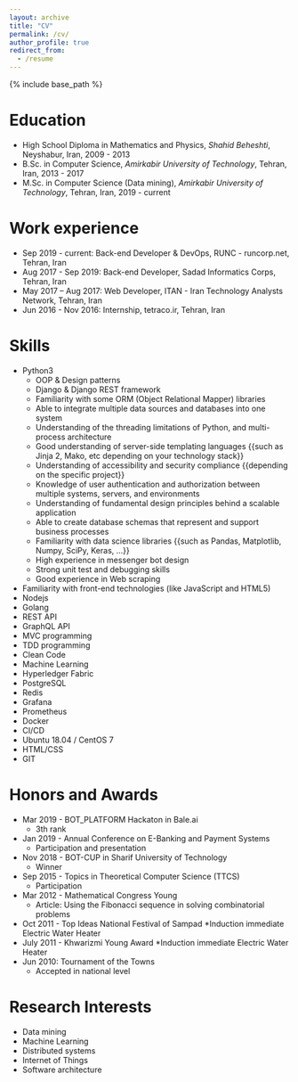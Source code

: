 ```yaml
---
layout: archive
title: "CV"
permalink: /cv/
author_profile: true
redirect_from:
  - /resume
---
```


{% include base_path %}

Education
======
* High School Diploma in Mathematics and Physics, *Shahid Beheshti*, Neyshabur, Iran, 2009 - 2013 
* B.Sc. in Computer Science, *Amirkabir University of Technology*, Tehran, Iran, 2013 - 2017
* M.Sc. in Computer Science (Data mining), *Amirkabir University of Technology*, Tehran, Iran, 2019 - current

Work experience
======
* Sep 2019 - current: Back-end Developer & DevOps, RUNC - runcorp.net, Tehran, Iran
* Aug 2017 - Sep 2019: Back-end Developer, Sadad Informatics Corps, Tehran, Iran
* May 2017 – Aug 2017: Web Developer, ITAN - Iran Technology Analysts Network, Tehran, Iran
* Jun 2016 - Nov 2016: Internship, tetraco.ir, Tehran, Iran
  
Skills
======
* Python3
  * OOP & Design patterns
  * Django & Django REST framework
  * Familiarity with some ORM (Object Relational Mapper) libraries
  * Able to integrate multiple data sources and databases into one system
  * Understanding of the threading limitations of Python, and multi-process architecture
  * Good understanding of server-side templating languages {{such as Jinja 2, Mako, etc depending on your technology stack}}
  * Understanding of accessibility and security compliance {{depending on the specific project}}
  * Knowledge of user authentication and authorization between multiple systems, servers, and environments
  * Understanding of fundamental design principles behind a scalable application
  * Able to create database schemas that represent and support business processes
  * Familiarity with data science libraries {{such as Pandas, Matplotlib, Numpy, SciPy, Keras, ...}}
  * High experience in messenger bot design
  * Strong unit test and debugging skills
  * Good experience in Web scraping
* Familiarity with front-end technologies (like JavaScript and HTML5)
* Nodejs
* Golang
* REST API
* GraphQL API
* MVC programming
* TDD programming
* Clean Code
* Machine Learning
* Hyperledger Fabric
* PostgreSQL
* Redis
* Grafana
* Prometheus
* Docker
* CI/CD
* Ubuntu 18.04 / CentOS 7
* HTML/CSS
* GIT
  
Honors and Awards
======
* Mar 2019 - BOT_PLATFORM Hackaton in Bale.ai
  * 3th rank
* Jan 2019 - Annual Conference on E-Banking and Payment Systems
  * Participation and presentation
* Nov 2018 - BOT-CUP in Sharif University of Technology
  * Winner
* Sep 2015 - Topics in Theoretical Computer Science (TTCS)
  * Participation
* Mar 2012 - Mathematical Congress Young
  * Article: Using the Fibonacci sequence in solving combinatorial problems
* Oct 2011 - Top Ideas National Festival of Sampad
  *Induction immediate Electric Water Heater
* July 2011 - Khwarizmi Young Award
  *Induction immediate Electric Water Heater
* Jun 2010: Tournament of the Towns
  * Accepted in national level 

Research Interests
======
* Data mining
* Machine Learning
* Distributed systems
* Internet of Things
* Software architecture
